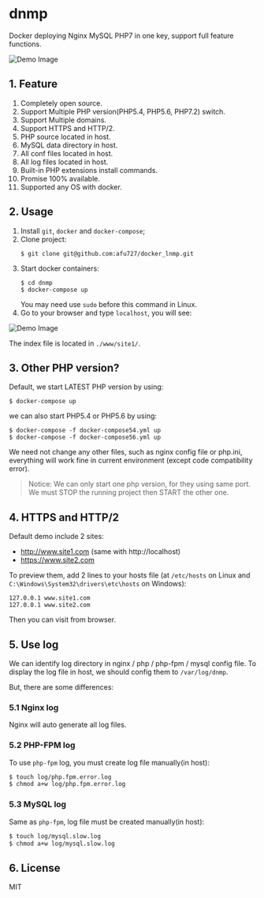 # dnmp
Docker deploying Nginx MySQL PHP7 in one key, support full feature functions.

![Demo Image](./dnmp.png)

## 1. Feature
1. Completely open source.
2. Support Multiple PHP version(PHP5.4, PHP5.6, PHP7.2) switch.
3. Support Multiple domains.
4. Support HTTPS and HTTP/2.
5. PHP source located in host.
6. MySQL data directory in host.
7. All conf files located in host.
8. All log files located in host.
9. Built-in PHP extensions install commands.
10. Promise 100% available.
11. Supported any OS with docker.

## 2. Usage
1. Install `git`, `docker` and `docker-compose`;
2. Clone project:
    ```
    $ git clone git@github.com:afu727/docker_lnmp.git
    ```
4. Start docker containers:
    ```
    $ cd dnmp
    $ docker-compose up
    ```
    You may need use `sudo` before this command in Linux.
5. Go to your browser and type `localhost`, you will see:

![Demo Image](./snapshot.png)

The index file is located in `./www/site1/`.

## 3. Other PHP version?
Default, we start LATEST PHP version by using:
```
$ docker-compose up
```
we can also start PHP5.4 or PHP5.6 by using:
```
$ docker-compose -f docker-compose54.yml up
$ docker-compose -f docker-compose56.yml up
```
We need not change any other files, such as nginx config file or php.ini, everything will work fine in current environment (except code compatibility error).

> Notice: We can only start one php version, for they using same port. We must STOP the running project then START the other one.

## 4. HTTPS and HTTP/2
Default demo include 2 sites:
* http://www.site1.com (same with http://localhost)
* https://www.site2.com

To preview them, add 2 lines to your hosts file (at `/etc/hosts` on Linux and `C:\Windows\System32\drivers\etc\hosts` on Windows):
```
127.0.0.1 www.site1.com
127.0.0.1 www.site2.com
```
Then you can visit from browser.


## 5. Use log
We can identify log directory in nginx / php / php-fpm / mysql config file.
To display the log file in host, we should config them to `/var/log/dnmp`.

But, there are some differences:

### 5.1 Nginx log
Nginx will auto generate all log files.

### 5.2 PHP-FPM log
To use `php-fpm` log, you must create log file manually(in host):
```bash
$ touch log/php.fpm.error.log
$ chmod a+w log/php.fpm.error.log
```
### 5.3 MySQL log
Same as `php-fpm`, log file must be created manually(in host):
```bash
$ touch log/mysql.slow.log
$ chmod a+w log/mysql.slow.log
```

## 6. License
MIT
